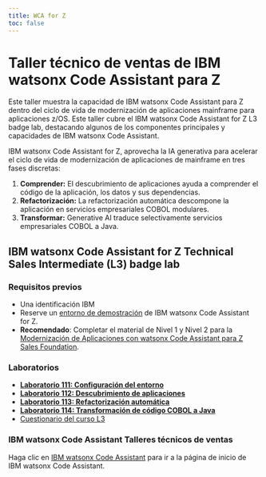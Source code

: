 ```yaml
---
title: WCA for Z
toc: false
---
```

# Taller técnico de ventas de IBM watsonx Code Assistant para Z

Este taller muestra la capacidad de IBM watsonx Code Assistant para Z dentro del ciclo de vida de modernización de aplicaciones mainframe para aplicaciones z/OS. Este taller cubre el IBM watsonx Code Assistant for Z L3 badge lab, destacando algunos de los componentes principales y capacidades de IBM watsonx Code Assistant.

IBM watsonx Code Assistant for Z, aprovecha la IA generativa para acelerar el ciclo de vida de modernización de aplicaciones de mainframe en tres fases discretas:

1.  **Comprender:** El descubrimiento de aplicaciones ayuda a comprender el código de la aplicación, los datos y sus dependencias.
2.  **Refactorización:** La refactorización automática descompone la aplicación en servicios empresariales COBOL modulares.
3.  **Transformar:** Generative AI traduce selectivamente servicios empresariales COBOL a Java.

## IBM watsonx Code Assistant for Z Technical Sales Intermediate (L3) badge lab

### Requisitos previos

*   Una identificación IBM
*   Reserve un [entorno de demostración](https://learn.ibm.com/mod/page/view.php?id=291032) de IBM watsonx Code Assistant for Z.
*   **Recomendado**: Completar el material de Nivel 1 y Nivel 2 para la [Modernización de Aplicaciones con watsonx Code Assistant para Z Sales Foundation](https://learn.ibm.com/course/view.php?id=15811).

### Laboratorios

*   **[Laboratorio 111: Configuración del entorno](/watsonx/codeassistant/z/111)**
*   **[Laboratorio 112: Descubrimiento de aplicaciones](/watsonx/codeassistant/z/112)**
*   **[Laboratorio 113: Refactorización automática](/watsonx/codeassistant/z/113)**
*   **[Laboratorio 114: Transformación de código COBOL a Java](/watsonx/codeassistant/z/114)**
*   [Cuestionario del curso L3](https://learn.ibm.com/course/view.php?id=16039)

### IBM watsonx Code Assistant Talleres técnicos de ventas

Haga clic en [IBM watsonx Code Assistant](/watsonx/codeassistant) para ir a la página de inicio de IBM watsonx Code Assistant.
